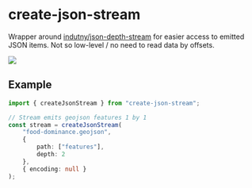 # create-json-stream

Wrapper around [indutny/json-depth-stream](https://github.com/indutny/json-depth-stream) for easier access to emitted JSON items. Not so low-level / no need to read data by offsets.

[![](https://travis-ci.org/Alex0007/create-json-stream.svg?branch=master)](https://travis-ci.org/Alex0007/create-json-stream)

## Example

```ts
import { createJsonStream } from "create-json-stream";

// Stream emits geojson features 1 by 1
const stream = createJsonStream(
    "food-dominance.geojson",
    {
        path: ["features"],
        depth: 2
    },
    { encoding: null }
);
```
